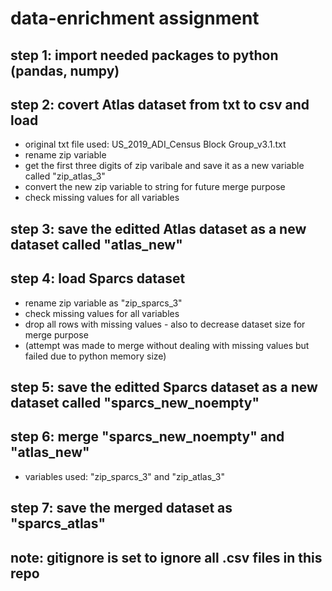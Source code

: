 # data-enrichment assignment 

## step 1: import needed packages to python (pandas, numpy)
## step 2: covert Atlas dataset from txt to csv and load 
- original txt file used: US_2019_ADI_Census Block Group_v3.1.txt
- rename zip variable 
- get the first three digits of zip varibale and save it as a new variable called "zip_atlas_3"
- convert the new zip variable to string for future merge purpose
- check missing values for all variables
## step 3: save the editted Atlas dataset as a new dataset called "atlas_new"

## step 4: load Sparcs dataset
- rename zip variable as "zip_sparcs_3"
- check missing values for all variables
- drop all rows with missing values - also to decrease dataset size for merge purpose
- (attempt was made to merge without dealing with missing values but failed due to python memory size)
## step 5: save the editted Sparcs dataset as a new dataset called "sparcs_new_noempty"

## step 6: merge "sparcs_new_noempty" and "atlas_new"
- variables used: "zip_sparcs_3" and "zip_atlas_3"

## step 7: save the merged dataset as "sparcs_atlas"

## note: gitignore is set to ignore all .csv files in this repo 
